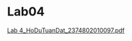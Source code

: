 # Lab04
[Lab 4_HoDuTuanDat_2374802010097.pdf](https://github.com/user-attachments/files/20966018/Lab.4_HoDuTuanDat_2374802010097.pdf)
